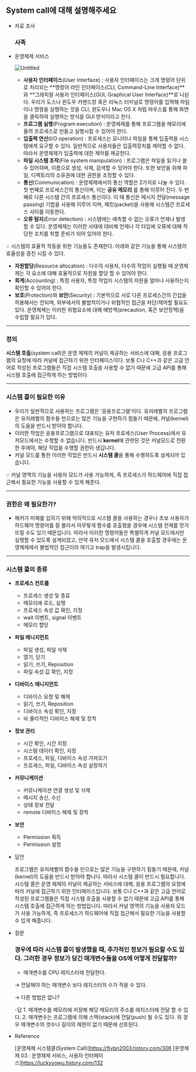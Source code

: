 ## System call에 대해 설명해주세요

- 자료 조사
    
    ### 사족

- 운영체제 서비스
    
    ![Untitled](https://s3-us-west-2.amazonaws.com/secure.notion-static.com/ec98eb1e-c6b6-4761-8c09-60eb470dd905/Untitled.png)
    
    - **사용자 인터페이스**(User Interface) : 사용자 인터페이스는 크게 명령어 단위로 처리되는 **명령어 라인 인터페이스(CLI, Command-Line Interface)**와 **그래피컬 사용자 인터페이스(GUI, Graphical User Interface)**로 나뉜다. 우리가 도스나 윈도우 커맨드창 혹은 리눅스 터미널로 명령어를 입력해 파일이나 명령을 실행하는 것을 CLI, 윈도우나 Mac OS X 처럼 마우스를 통해 화면을 클릭하여 실행하는 방식을 GUI 방식이라고 한다.
    - **프로그램 실행**(Program execution) : 운영체제를 통해 프로그램을 메모리에 올려 프로세스로 만들고 실행시킬 수 있어야 한다.
    - **입출력 연산**(I/O operation) : 프로세스는 모니터나 파일을 통해 입출력을 시스템에게 요구할 수 있다. 일반적으로 사용자들은 입출력장치를 제어할 수 없다. 따라서 운영체제가 입출력에 대한 제어를 제공한다.
    - **파일 시스템 조작**(File system manipulation) : 프로그램은 파일을 읽거나 쓸 수 있어햐며, 이름으로 생성, 삭제, 검색할 수 있어야 한다. 또한 보안을 위해 파일, 디렉토리의 소유권에 대한 권한을 조정할 수 있다.
    - **통신**(Communication) : 운영체제에서의 통신 역할은 2가지로 나눌 수 있다. 첫 번째로 프로세스간의 통신이며, 이는 **공유 메모리** 를 통해 이루어 진다. 두 번째로 다른 시스템 간의 프로세스 통신이다. 이 때 통신은 메시지 전달(message passing) 기법을 사용해 이루어 지며, 패킷(packet)을 사용해 시스템간 프로세스 사이를 이동한다.
    - **오류 탐지**(Error detection) : 시스템에는 예측할 수 없는 오류가 언제나 발생할 수 있다. 운영체제는 이러한 사태에 대비해 언제나 각 타입에 오류에 대해 적당한 조치를 취할 준비가 되어 있어야 한다.

<aside>
💡 시스템의 효율적 작동을 위한 기능들도 존재한다. 아래와 같은 기능을 통해 시스템의 효율성을 증진 시킬 수 있다.

- **자원할당**(Resource allocation) : 다수의 사용자, 다수의 작업이 실행될 때 운영체제는 각 요소에 대해 효율적으로 자원을 할당 할 수 있어야 한다.
- **회계**(Accounting) : 특정 사용자, 특정 작업이 시스템의 자원을 얼마나 사용하는지 확인할 수 있어야 한다.
- **보호**(Protection)와 **보안**(Security) : 기본적으로 서로 다른 프로세스간의 간섭을 허용해서는 안되며, 외부에서의 불법적이거나 위협적인 접근을 차단/제어할 필요도 있다. 운영체제는 이러한 위협요소에 대해 예방책(precaution, 혹은 보안정책)을 수립할 필요가 있다.
</aside>

---

### 정의

**시스템 호출**(system call)은 운영 체제의 커널이 제공하는 서비스에 대해, 응용 프로그램의 요청에 따라 커널에 접근하기 위한 인터페이스이다. 보통 C나 C++과 같은 고급 언어로 작성된 프로그램들은 직접 시스템 호출을 사용할 수 없기 때문에 고급 API를 통해 시스템 호출에 접근하게 하는 방법이다.

---

### 시스템 콜이 필요한 이유

- 우리가 일반적으로 사용하는 프로그램은 '응용프로그램'이다. 유저레벨의 프로그램은 유저레벨의 함수들 만으로는 많은 기능을 구현하기 힘들기 때문에, 커널(kernel)의 도움을 반드시 받아야 합니다.
- 이러한 작업은 응용프로그램으로 대표되는 유저 프로세스(User Process)에서 유저모드에서는 수행할 수 없습니다. 반드시 **kernel**에 관련된 것은 커널모드로 전환한 후에야, 해당 작업을 수행할 권한이 생깁니다.
- 커널 모드를 통한 이러한 작업은 반드시 **시스템 콜**을 통해 수행하도록 설계되어 있습니다.

<aside>
💡 커널 영역의 기능을 사용자 모드가 사용 가능하게,  즉 프로세스가 하드웨어에 직접 접근해서 필요한 기능을 사용할 수 있게 해준다.

</aside>

---

### 권한은 왜 필요한가?

- 해커가 피해를 입히기 위해 악의적으로 시스템 콜을 사용하는 경우나 초보 사용자가 하드웨어 명령어를 잘 몰라서 아무렇게 함수를 호출했을 경우에 시스템 전체를 망가뜨릴 수도 있기 때문입니다. 따라서 이러한 명령어들은 특별하게 커널 모드에서만 실행할 수 있도록 설계되었고, 만약 유저 모드에서 시스템 콜을 호출할 경우에는 운영체제에서 불법적인 접근이라 여기고 trap을 발생시킵니다.

---

### 시스템 콜의 종류

- **프로세스 컨트롤**
    - 프로세스 생성 및 종료
    - 메모리에 로드, 실행
    - 프로세스 속성 값 확인, 지정
    - wait 이벤트, signal 이벤트
    - 메모리 할당
- **파일 메니지먼트**
    - 파일 생성, 파일 삭제
    - 열기, 닫기
    - 읽기, 쓰기, Reposition
    - 파일 속성 값 확인, 지정
- **디바이스 매니지먼트**
    - 디바이스 요청 및 해제
    - 읽기, 쓰기, Reposition
    - 디바이스 속성 확인, 지정
    - 비 물리적인 디바이스 해제 및 장착
- **정보 관리**
    - 시간 확인, 시간 지정
    - 시스템 데이터 확인, 지정
    - 프로세스, 파일, 디바이스 속성 가져오기
    - 프로세스, 파일, 디바이스 속성 설정하기
- **커뮤니케이션**
    - 커뮤니케이션 연결 생성 및 삭제
    - 메시지 송신, 수신
    - 상태 정보 전달
    - remote 디바이스 해제 및 장착
- **보안**
    - Permission 획득
    - Permission 설정

- 답안
    
    프로그램은 유저레벨의 함수들 만으로는 많은 기능을 구현하기 힘들기 때문에, 커널(kernel)의 도움을 반드시 받아야 합니다. 따라서 시스템 콜이 반드시 필요합니다. 시스템 콜은 운영 체제의 커널이 제공하는 서비스에 대해, 응용 프로그램의 요청에 따라 커널에 접근하기 위한 인터페이스입니다. 보통 C나 C++과 같은 고급 언어로 작성된 프로그램들은 직접 시스템 호출을 사용할 수 없기 때문에 고급 API를 통해 시스템 호출에 접근하게 하는 방법입니다. 따라서 커널 영역의 기능을 사용자 모드가 사용 가능하게,  즉 프로세스가 하드웨어에 직접 접근해서 필요한 기능을 사용할 수 있게 해줍니다.
    
- 질문
    ### 경우에 따라 시스템 콜이 발생했을 때, 추가적인 정보가 필요할 수도 있다. 그러한 경우 정보가 담긴 매개변수들을 OS에 어떻게 전달할까?

    - 매개변수를 CPU 레지스터에 전달한다.
    
    → 전달해야 하는 매개변수 보다 레지스터의 수가 작을 수 있다.
    
    → 다른 방법은 없나?
    
    -답
        1. 매개변수를 메모리에 저장해 해당 메모리의 주소를 레지스터에 전달 할 수 있다.
        2. 매개변수는 프로그램에 의해 스택(stack)에 전달(push) 될 수도 있다.
          위 경우 매개변수의 갯수나 길이의 제한이 없기 때문에 선호된다.
          
- Reference
    
    [운영체제 시스템콜(System Call)]https://fjvbn2003.tistory.com/306
    [운영체제 03 : 운영채제 서비스, 사용자 인터페이스]https://luckyyowu.tistory.com/132
